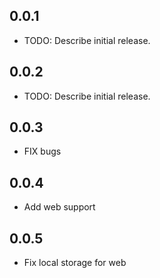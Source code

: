 ## 0.0.1

* TODO: Describe initial release.


## 0.0.2

* TODO: Describe initial release.

## 0.0.3

* FIX bugs
  
## 0.0.4

* Add web support

## 0.0.5

* Fix local storage for web